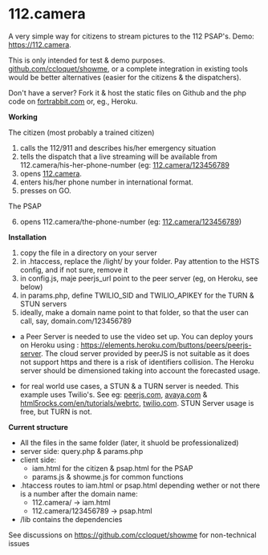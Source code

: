 # 112.camera
A very simple way for citizens to stream pictures to the 112 PSAP's. Demo: https://112.camera.

This is only intended for test & demo purposes. [github.com/ccloquet/showme](https://github.com/ccloquet/showme), or a complete integration in existing tools would be better alternatives (easier for the citizens & the dispatchers).

Don't have a server? Fork it & host the static files on Github and the php code on [fortrabbit.com](https://www.fortrabbit.com) or, eg., Heroku.

__Working__

The citizen (most probably a trained citizen) 

1. calls the 112/911 and describes his/her emergency situation
2. tells the dispatch that a live streaming will be available from 112.camera/his-her-phone-number (eg: [112.camera/123456789](https://112.camera/123456789)
3. opens [112.camera](https://112.camera).
4. enters his/her phone number in international format.
5. presses on GO.

The PSAP

6. opens 112.camera/the-phone-number (eg: [112.camera/123456789](https://112.camera/123456789))

__Installation__

1. copy the file in a directory on your server
2. in .htaccess, replace the /light/ by your folder. Pay attention to the HSTS config, and if not sure, remove it
3. in config.js, maje peerjs_url point to the peer server (eg, on Heroku, see below)
4. in params.php, define TWILIO_SID and TWILIO_APIKEY for the TURN & STUN servers
5. ideally, make a domain name point to that folder, so that the user can call, say, domain.com/123456789

- a Peer Server is needed to use the video set up. You can deploy yours on Heroku using : https://elements.heroku.com/buttons/peers/peerjs-server. The cloud server provided by peerJS is not suitable as it does not support https and there is a risk of identifiers collision. The Heroku server should be dimensioned taking into account the forecasted usage.

- for real world use cases, a STUN & a TURN server is needed. This example uses Twilio's. See eg: [peerjs.com](https://peerjs.com/docs/#api), [avaya.com](https://www.avaya.com/blogs/archives/2014/08/understanding-webrtc-media-connections-ice-stun-and-turn.html) & [html5rocks.com/en/tutorials/webrtc](https://www.html5rocks.com/en/tutorials/webrtc/infrastructure), [twilio.com](https://www.twilio.com/stun-turn). STUN Server usage is free, but TURN is not.

__Current structure__

 - All the files in the same folder (later, it shuold be professionalized)
 - server side: query.php & params.php
 - client side: 
   - iam.html for the citizen & psap.html for the PSAP
   - params.js & showme.js for common functions
 - .htaccess routes to iam.html or psap.html depending wether or not there is a number after the domain name:
   - 112.camera/ -> iam.html
   - 112.camera/123456789 -> psap.html
 - /lib contains the dependencies
 
See discussions on https://github.com/ccloquet/showme for non-technical issues
